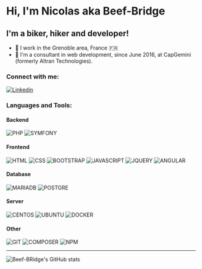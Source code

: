 # Hi, I'm Nicolas aka Beef-Bridge

## I'm a biker, hiker and developer!

- :round_pushpin: I work in the Grenoble area, France :fr:
- :office: I'm a consultant in web development, since June 2016, at CapGemini (formerly Altran Technologies).

### Connect with me:

[![Linkedin](https://img.shields.io/badge/linkedin-0a66c2.svg?style=for-the-badge&logo=linkedin&logoColor=white&logoWidth=20)](https://www.linkedin.com/in/parisnicolas/)

### Languages and Tools:
#### Backend
![PHP](https://img.shields.io/badge/php-AE508D.svg?style=for-the-badge&logo=php&logoColor=white&logoWidth=20)
![SYMFONY](https://img.shields.io/badge/symfony-000000.svg?style=for-the-badge&logo=symfony&logoColor=white&logoWidth=20)

#### Frontend
![HTML](https://img.shields.io/badge/html5-E34F26.svg?style=for-the-badge&logo=html5&logoColor=white&logoWidth=20)
![CSS](https://img.shields.io/badge/css3-1572B6.svg?style=for-the-badge&logo=css3&logoColor=white&logoWidth=20)
![BOOTSTRAP](https://img.shields.io/badge/bootstrap-563D7C.svg?style=for-the-badge&logo=bootstrap&logoColor=white&logoWidth=20)
![JAVASCRIPT](https://img.shields.io/badge/javascript-323330.svg?style=for-the-badge&logo=javascript&logoColor=white&logoWidth=20)
![JQUERY](https://img.shields.io/badge/jquery-0769AD.svg?style=for-the-badge&logo=jquery&logoColor=white&logoWidth=20)
![ANGULAR](https://img.shields.io/badge/angular-CB3837.svg?style=for-the-badge&logo=angular&logoColor=white&logoWidth=20)

#### Database
![MARIADB](https://img.shields.io/badge/maraidb-4e629a.svg?style=for-the-badge&logo=mariadb&logoColor=white&logoWidth=20)
![POSTGRE](https://img.shields.io/badge/postgresql-336791.svg?style=for-the-badge&logo=postgresql&logoColor=white&logoWidth=20)

#### Server
![CENTOS](https://img.shields.io/badge/centos-020008.svg?style=for-the-badge&logo=centos&logoColor=white&logoWidth=20)
![UBUNTU](https://img.shields.io/badge/ubuntu-e95420.svg?style=for-the-badge&logo=ubuntu&logoColor=white&logoWidth=20)
![DOCKER](https://img.shields.io/badge/docker-2496ed.svg?style=for-the-badge&logo=docker&logoColor=white&logoWidth=20)

#### Other
![GIT](https://img.shields.io/badge/git-F05032.svg?style=for-the-badge&logo=git&logoColor=white&logoWidth=20)
![COMPOSER](https://img.shields.io/badge/composer-000000.svg?style=for-the-badge&logo=composer&logoColor=white&logoWidth=20)
![NPM](https://img.shields.io/badge/npm-CB3837.svg?style=for-the-badge&logo=npm&logoColor=white&logoWidth=20)

---

![Beef-BRidge's GitHub stats](https://github-readme-stats.vercel.app/api?username=beef-bridge&show_icons=true&hide=contribs,prs&theme=default)
